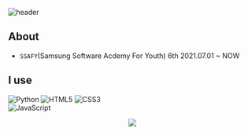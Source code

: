 ![header](https://capsule-render.vercel.app/api?type=waving&color=F9E4AA&height=250&section=header&text=Hyeongjun%20Kim&&fontColor=484848&fontSize=70&animation=fadeIn&fontAlignY=38&desc=Frontend%20Developer%20💻&descAlignY=60&descAlign=67)

## About 
- `SSAFY`(Samsung Software Acdemy For Youth) 6th 2021.07.01 ~ NOW

## I use
![Python](https://img.shields.io/badge/Python-3766AB?style=flat-square&logo=Python&logoColor=white)
![HTML5](https://img.shields.io/badge/HTML5-E34F26?style=flat-square&logo=HTML5&logoColor=white)
![CSS3](https://img.shields.io/badge/CSS3-1527B6?style=flat-square&logo=CSS3&logoColor=white)  
![JavaScript](https://img.shields.io/badge/JavaScript-F7DF1E?style=flat-square&logo=JavaScript&logoColor=white)

<p align="center">
  <img src="http://mazassumnida.wtf/api/v2/generate_badge?boj=twintinssk">
</p>
